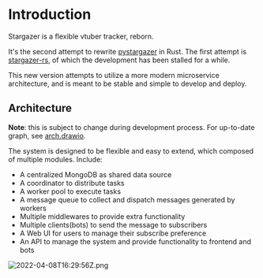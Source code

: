 # Introduction

Stargazer is a flexible vtuber tracker, reborn.

It's the second attempt to rewrite [pystargazer](https://github.com/suisei-cn/pystargazer) in Rust. The first attempt
is [stargazer-rs](https://github.com/suisei-cn/stargazer-rs), of which the development has been stalled for a while.

This new version attempts to utilize a more modern microservice architecture, and is meant to be stable and simple to
develop and deploy.

## Architecture

**Note**: this is subject to change during development process. For up-to-date graph, see [arch.drawio].

The system is designed to be flexible and easy to extend, which composed of multiple modules. Include:

- A centralized MongoDB as shared data source
- A coordinator to distribute tasks
- A worker pool to execute tasks
- A message queue to collect and dispatch messages generated by workers
- Multiple middlewares to provide extra functionality
- Multiple clients(bots) to send the message to subscribers
- A Web UI for users to manage their subscribe preference
- An API to manage the system and provide functionality to frontend and bots

![2022-04-08T16:29:56Z.png](https://imagedelivery.net/b21oeeg7p6hqWEI-IA5xDw/9e103fdd-69d2-4662-01e7-e78a229f3800/public)

[arch.drawio]: https://github.com/suisei-cn/stargazer-reborn/blob/master/arch.drawio

